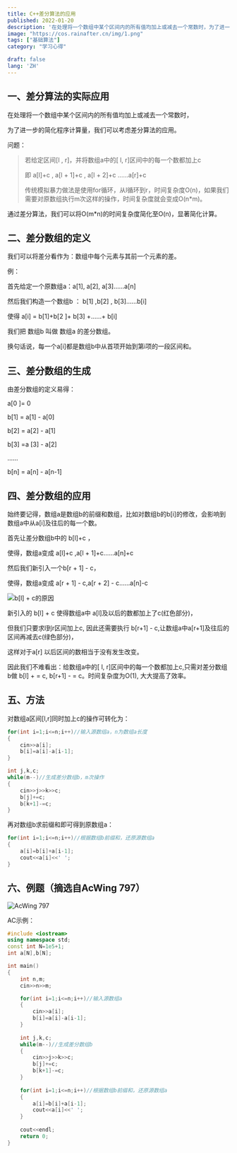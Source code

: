 ```yaml
---
title: C++差分算法的应用
published: 2022-01-20
description: '在处理将一个数组中某个区间内的所有值均加上或减去一个常数时，为了进一步的简化程序计算量，我们可以考虑差分算法的应用。'
image: "https://cos.rainafter.cn/img/1.png"
tags: ["基础算法"]
category: "学习心得"

draft: false 
lang: 'ZH'
---
```


## 一、差分算法的实际应用

在处理将一个数组中某个区间内的所有值均加上或减去一个常数时，

为了进一步的简化程序计算量，我们可以考虑差分算法的应用。

问题：

> 若给定区间[l , r]，并将数组a中的[ l, r]区间中的每一个数都加上c
>
> 即 a[l]+c , a[l + 1]+c , a[l + 2]+c ……a[r]+c
>
> 传统模拟暴力做法是使用for循环，从l循环到r，时间复杂度O(n)，如果我们需要对原数组执行m次这样的操作，时间复杂度就会变成O(n*m)。
>

通过差分算法，我们可以将O(m*n)的时间复杂度简化至O(n)，显著简化计算。



## 二、差分数组的定义

我们可以将差分看作为：数组中每个元素与其前一个元素的差。

例：

 首先给定一个原数组a：a[1], a[2], a[3]……a[n]

 然后我们构造一个数组b ： b[1] ,b[2] , b[3]……b[i]

 使得 a[i] = b[1]+b[2 ]+ b[3] +……+ b[i]

我们把 数组b 叫做 数组a 的差分数组。

换句话说，每一个a[i]都是数组b中从首项开始到第i项的一段区间和。



## 三、差分数组的生成

由差分数组的定义易得：

a[0 ]= 0

b[1] = a[1] - a[0]

b[2] = a[2] - a[1]

b[3] =a [3] - a[2]

……

b[n] = a[n] - a[n-1]



## 四、差分数组的应用

始终要记得，数组a是数组b的前缀和数组，比如对数组b的b[i]的修改，会影响到数组a中从a[i]及往后的每一个数。

首先让差分数组b中的 b[l]+c ，

使得，数组a变成 a[l]+c ,a[l + 1]+c……a[n]+c

然后我们新引入一个b[r + 1] - c，

使得，数组a变成 a[r + 1] - c,a[r + 2] - c……a[n]-c

![b[l] + c的原因](https://cos.rainafter.cn/img/%E5%9B%BE%E7%A4%BA.png)

新引入的 b[l] + c 使得数组a中 a[l]及以后的数都加上了c(红色部分)，

但我们只要求l到r区间加上c, 因此还需要执行 b[r+1] - c,让数组a中a[r+1]及往后的区间再减去c(绿色部分)，

这样对于a[r] 以后区间的数相当于没有发生改变。

因此我们不难看出：给数组a中的[ l, r]区间中的每一个数都加上c,只需对差分数组b做 b[l] + = c, b[r+1] - = c。时间复杂度为O(1), 大大提高了效率。



## 五、方法

对数组a区间[l,r]同时加上c的操作可转化为：

```cpp
for(int i=1;i<=n;i++)//输入源数组a，n为数组a长度
{
	cin>>a[i];
	b[i]=a[i]-a[i-1];
}

int j,k,c;
while(m--)//生成差分数组b，m次操作
{
	cin>>j>>k>>c;
	b[j]+=c;
	b[k+1]-=c;
}
```

再对数组b求前缀和即可得到原数组a：

```cpp
for(int i=1;i<=n;i++)//根据数组b前缀和，还原源数组a
{
    a[i]=b[i]+a[i-1];
    cout<<a[i]<<' ';
}
```



## 六、例题（摘选自AcWing 797）

![AcWing 797](https://cos.rainafter.cn/img/AcWing.797-%E5%B7%AE%E5%88%86.png)

AC示例：

```cpp
#include <iostream>
using namespace std;
const int N=1e5+1;
int a[N],b[N];

int main()
{
    int n,m;
    cin>>n>>m;

    for(int i=1;i<=n;i++)//输入源数组a
    {
        cin>>a[i];
        b[i]=a[i]-a[i-1];
    }
    
    int j,k,c;
    while(m--)//生成差分数组b
    {
        cin>>j>>k>>c;
        b[j]+=c;
        b[k+1]-=c;
    }
    
    for(int i=1;i<=n;i++)//根据数组b前缀和，还原源数组a
    {
        a[i]=b[i]+a[i-1];
        cout<<a[i]<<' ';
    }
    
    cout<<endl;
    return 0;
}
```

